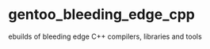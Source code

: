 gentoo_bleeding_edge_cpp
========================

ebuilds of bleeding edge C++ compilers, libraries and tools